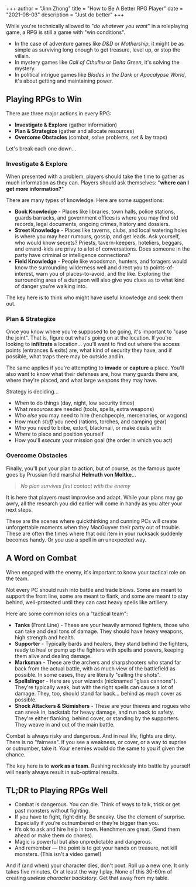 +++ 
author = "Jinn Zhong" 
title = "How to Be A Better RPG Player" 
date = "2021-08-03" 
description = "Just do better" 
+++

While you're technically allowed to "_do whatever you want_" in a roleplaying game, a RPG is still a game with "win conditions".

* In the case of adventure games like _D&D_ or _Mothership_, it might be as simple as surviving long enough to get treasure, level up, or stop the villain.
* In mystery games like _Call of Cthulhu_ or _Delta Green_, it's solving the mystery.
* In political intrigue games like _Blades in the Dark_ or _Apocalypse World_, it's about getting and maintaining power.

## Playing RPGs to Win
There are three major actions in every RPG:

* **Investigate & Explore** (gather information)
* **Plan & Strategize** (gather and allocate resources)
* **Overcome Obstacles** (combat, solve problems, set & lay traps)

Let's break each one down...

### Investigate & Explore

When presented with a problem, players should take the time to gather as much information as they can. Players should ask themselves: "**where can I get more information?**"

There are many types of knowledge. Here are some suggestions:
* **Book Knowledge** - Places like libraries, town halls, police stations, guards barracks, and government offices is where you may find old records, legal documents, ongoing crimes, history and dossiers.
* **Street Knowledge** - Places like taverns, clubs, and local watering holes is where you may hear rumours, gossip, and get leads. Ask yourself, who would know secrets? Priests, tavern-keepers, hoteliers, beggars, and errand-kids are privy to a lot of conversations. Does someone in the party have criminal or intelligence connections?
* **Field Knowledge** - People like woodsman, hunters, and foragers would know the surrounding wilderness well and direct you to points-of-interest, warn you of places-to-avoid, and the like. Exploring the surrounding area of a dungeon will also give you clues as to what kind of danger you're walking into.

The key here is to think who might have useful knowledge and seek them out.

### Plan & Strategize
Once you know where you're supposed to be going, it's important to "case the joint". That is, figure out what's going on at the location.
If you're looking to **infiltrate** a location... you'll want to find out where the access points (entrances & exits) are, what kind of security they have, and if possible, what traps there may be outside and in.

The same applies if you're attempting to **invade** or **capture** a place. You'll also want to know what their defenses are, how many guards there are, where they're placed, and what large weapons they may have.

Strategy is deciding...
* _When_ to do things (day, night, low security times)
* What _resources_ are needed (tools, spells, extra weapons)
* _Who else_ you may need to hire (henchpeople, mercenaries, or wagons)
* How much _stuff_ you need (rations, torches, and camping gear)
* _Who_ you need to bribe, extort, blackmail, or make deals with
* _Where_ to place and position yourself
* How you'll _execute_ your mission goal (the order in which you act)

### Overcome Obstacles
Finally, you'll put your plan to action, but of course, as the famous quote goes by Prussian field marshal **Helmuth von Moltke**...

> _No plan survives first contact with the enemy_

It is here that players must improvise and adapt. While your plans may go awry, all the research you did earlier will come in handy as you alter your next steps.

These are the scenes where quickthinking and cunning PCs will create unforgettable moments when they MacGuyver their party out of trouble. These are often the times where that odd item in your rucksack suddenly becomes handy. Or you use a spell in an unexpected way.

## A Word on Combat

When engaged with the enemy, it's important to know your tactical role on the team.

Not every PC should rush into battle and trade blows. Some are meant to support the front line, some are meant to flank, and some are meant to stay behind, well-protected until they can cast heavy spells like artillery.

Here are some common roles on a "tactical team":

* **Tanks** (Front Line) - These are your heavily armored fighters, those who can take and deal tons of damage. They should have heavy weapons, high strength and health.
* **Supporter** - Typically bards and healers, they stand behind the fighters, ready to heal or pump up the fighters with spells and powers, keeping them alive and dealing damage.
* **Marksman** - These are the archers and sharpshooters who stand far back from the actual battle, with as much view of the battlefield as possible. In some cases, they are literally "calling the shots".
* **Spellslinger** - Here are your wizards (nicknamed "glass cannons"). They're typically weak, but with the right spells can cause a lot of damage. They, too, should stand far back... behind as much cover as possible.
* **Shock Attackers & Skimishers** - These are your thieves and rogues who can sneak in, backstab for heavy damage, and run back to safety. They're either flanking, behind cover, or standing by the supporters. They weave in and out of the main battle.

Combat is always risky and dangerous. And in real life, fights are dirty. There is no "fairness". If you see a weakness, or cover, or a way to suprise or outnumber, take it. Your enemies would do the same to you if given the chance.

The key here is to **work as a team**. Rushing recklessly into battle by yourself will nearly always result in sub-optimal results.

## TL;DR to Playing RPGs Well
* Combat is dangerous. You can die. Think of ways to talk, trick or get past monsters without fighting.
* If you have to fight, fight dirty. Be sneaky. Use the element of surprise. Especially if you’re outnumbered or they’re bigger than you.
* It’s ok to ask and hire help in town. Henchmen are great. (Send them ahead or make them do chores).
* Magic is powerful but also unpredictable and dangerous.
* And remember — the point is to get your hands on treasure, not kill monsters. (This isn't a video game!)

And if (and when) your character dies, don't pout. Roll up a new one. It only takes five minutes. Or at least the way I play. None of this 30-60m of creating _useless character backstory_. Get that away from my table.
